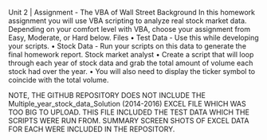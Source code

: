 Unit 2 | Assignment - The VBA of Wall Street
Background
In this homework assignment you will use VBA scripting to analyze real stock market data. Depending on your comfort level with VBA, choose your assignment from Easy, Moderate, or Hard below.
Files
•	Test Data - Use this while developing your scripts.
•	Stock Data - Run your scripts on this data to generate the final homework report.
Stock market analyst
•	Create a script that will loop through each year of stock data and grab the total amount of volume each stock had over the year.
•	You will also need to display the ticker symbol to coincide with the total volume.

NOTE, THE GITHUB REPOSITORY DOES NOT INCLUDE THE Multiple_year_stock_data_Solution (2014-2016) EXCEL FILE WHICH WAS TOO BIG TO UPLOAD. THIS FILE INCLUDED THE TEST DATA WHICH THE SCRIPTS WERE RUN FROM. SUMMARY SCREEN SHOTS OF EXCEL DATA FOR EACH WERE INCLUDED IN THE REPOSITORY.


